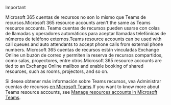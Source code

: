 > [!IMPORTANT]
> <span data-ttu-id="5544f-101">Microsoft 365 cuentas de recursos no son lo mismo que Teams de recursos.</span><span class="sxs-lookup"><span data-stu-id="5544f-101">Microsoft 365 resource accounts aren't the same as Teams resource accounts.</span></span> <span data-ttu-id="5544f-102">Teams cuentas de recursos pueden usarse con colas de llamadas y operadores automáticos para aceptar llamadas telefónicas de números de teléfono externos.</span><span class="sxs-lookup"><span data-stu-id="5544f-102">Teams resource accounts can be used with call queues and auto attendants to accept phone calls from external phone numbers.</span></span> <span data-ttu-id="5544f-103">Microsoft 365 cuentas de recursos están vinculadas Exchange Online un buzón de correo y permiten la reserva de recursos compartidos, como salas, proyectores, entre otros.</span><span class="sxs-lookup"><span data-stu-id="5544f-103">Microsoft 365 resource accounts are tied to an Exchange Online mailbox and enable booking of shared resources, such as rooms, projectors, and so on.</span></span>
>
> <span data-ttu-id="5544f-104">Si desea obtener más información sobre Teams recursos, vea Administrar cuentas de recursos [en Microsoft Teams](../manage-resource-accounts.md).</span><span class="sxs-lookup"><span data-stu-id="5544f-104">If you want to know more about Teams resource accounts, see [Manage resources accounts in Microsoft Teams](../manage-resource-accounts.md).</span></span>
